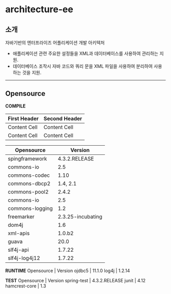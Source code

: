 # architecture-ee

## 소개

자바기반의 엔터프라이즈 어플리케이션 개발 아키텍처

- 애플리케이션 관련 주요한 설정들을 XML과 데이터베이스를 사용하여 관리하는 지원.
- 데이터베이스 조작시 자바 코드와 쿼리 문을 XML 파일을 사용하여 분리하여 사용하는 것을 지원.

------
## Opensource

**COMPILE**

| First Header  | Second Header |
| ------------- | ------------- |
| Content Cell  | Content Cell  |
| Content Cell  | Content Cell  |


| Opensource | Version |
|------------|---------|
| spingframework | 4.3.2.RELEASE |
| commons-io | 2.5 |
| commons-codec | 1.10 |
| commons-dbcp2 | 1.4, 2.1 |
| commons-pool2 | 2.4.2 |
| commons-io | 2.5 |
| commons-logging | 1.2 |
| freemarker | 2.3.25-incubating |
| dom4j | 1.6 |
| xml-apis | 1.0.b2 |
| guava | 20.0 |
| slf4j-api | 1.7.22 |
| slf4j-log4j12 | 1.7.22 |


**RUNTIME**
Opensource | Version 
 ojdbc5 | 11.1.0
 log4j | 1.2.14

**TEST**
Opensource | Version 
 spring-test | 4.3.2.RELEASE
 junit | 4.12
 hamcrest-core | 1.3



